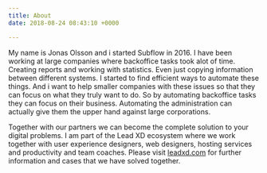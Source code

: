 ```yaml
---
title: About
date: 2018-08-24 08:43:10 +0000

---
```

My name is Jonas Olsson and i started Subflow in 2016. I have been working at large companies where backoffice tasks took alot of time. Creating reports and working with statistics. Even just copying information between different systems. I started to find efficient ways to automate these things. And i want to help smaller companies with these issues so that they can focus on what they truly want to do. So by automating backoffice tasks they can focus on their business. Automating the administration can actually give them the upper hand against large corporations.

Together with our partners we can become the complete solution to your digital problems. I am part of the Lead XD ecosystem where we work together with user experience designers, web designers, hosting services and productivity and team coaches. Please visit [leadxd.com](https://leadxd.com) for further information and cases that we have solved together.
